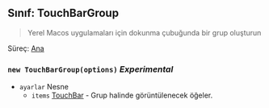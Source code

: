 ## Sınıf: TouchBarGroup

> Yerel Macos uygulamaları için dokunma çubuğunda bir grup oluşturun

Süreç: [Ana](../tutorial/quick-start.md#main-process)

### `new TouchBarGroup(options)` *Experimental*

* `ayarlar` Nesne 
  * `items` [TouchBar](touch-bar.md) - Grup halinde görüntülenecek öğeler.